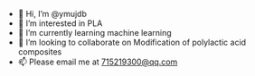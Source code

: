 - 👋 Hi, I’m @ymujdb
- 👀 I’m interested in PLA
- 🌱 I’m currently learning machine learning
- 💞️ I’m looking to collaborate on Modification of polylactic acid composites
- 📫 Please email me at 715219300@qq.com 

<!---
ymujdb/ymujdb is a ✨ special ✨ repository because its `README.md` (this file) appears on your GitHub profile.
You can click the Preview link to take a look at your changes.
--->
